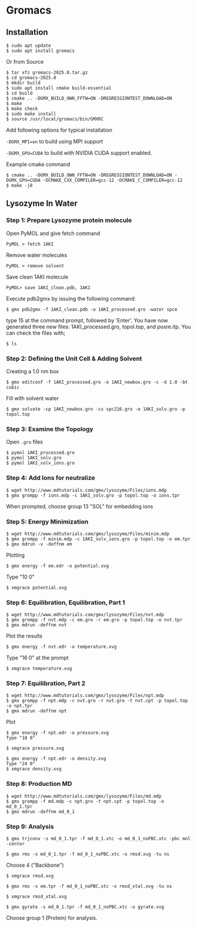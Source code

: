 # Gromacs

## Installation

```console
$ sudo apt update
$ sudo apt install gromacs
```

Or from Source

```console
$ tar xfz gromacs-2025.0.tar.gz
$ cd gromacs-2025.0
$ mkdir build
$ sudo apt install cmake build-essential
$ cd build
$ cmake .. -DGMX_BUILD_OWN_FFTW=ON -DREGRESSIONTEST_DOWNLOAD=ON
$ make
$ make check
$ sudo make install
$ source /usr/local/gromacs/bin/GMXRC
```

Add following options for typical installation

`-DGMX_MPI=on` to build using MPI support

`-DGMX_GPU=CUDA` to build with NVIDIA CUDA support enabled.

Example cmake command
```console
$ cmake .. -DGMX_BUILD_OWN_FFTW=ON -DREGRESSIONTEST_DOWNLOAD=ON -DGMX_GPU=CUDA -DCMAKE_CXX_COMPILER=gcc-12 -DCMAKE_C_COMPILER=gcc-12
$ make -j8
```

## Lysozyme In Water

### Step 1: Prepare Lysozyme protein molecule
Open PyMOL and give fetch command
```console
PyMOL > fetch 1AKI
```

Remove water molecules<br>
```console
PyMOL > remove solvent
```
Save clean 1AKI molecule
```console
PyMOL> save 1AKI_clean.pdb, 1AKI
```
Execute pdb2gmx by issuing the following command:
```console
$ gmx pdb2gmx -f 1AKI_clean.pdb -o 1AKI_processed.gro -water spce
```
type 15 at the command prompt, followed by 'Enter'.
You have now generated three new files: 1AKI_processed.gro, topol.top, and posre.itp.
You can check the files with;
```console
$ ls
```

### Step 2: Defining the Unit Cell & Adding Solvent
Creating a 1.0 nm box
```console
$ gmx editconf -f 1AKI_processed.gro -o 1AKI_newbox.gro -c -d 1.0 -bt cubic
```
Fill with solvent water
```console
$ gmx solvate -cp 1AKI_newbox.gro -cs spc216.gro -o 1AKI_solv.gro -p topol.top
```
### Step 3: Examine the Topology
Open `.gro` files
```console
$ pymol 1AKI_processed.gro
$ pymol 1AKI_solv.gro
$ pymol 1AKI_solv_ions.gro
```

### Step 4: Add Ions for neutralize
```console
$ wget http://www.mdtutorials.com/gmx/lysozyme/Files/ions.mdp
$ gmx grompp -f ions.mdp -c 1AKI_solv.gro -p topol.top -o ions.tpr
```
When prompted, choose group 13 "SOL" for embedding ions
  
### Step 5: Energy Minimization
```console
$ wget http://www.mdtutorials.com/gmx/lysozyme/Files/minim.mdp
$ gmx grompp -f minim.mdp -c 1AKI_solv_ions.gro -p topol.top -o em.tpr
$ gmx mdrun -v -deffnm em
```
Plotting
```console
$ gmx energy -f em.edr -o potential.xvg
```
Type "10 0"
```console
$ xmgrace potential.xvg
```

### Step 6: Equilibration, Equilibration, Part 1
```console
$ wget http://www.mdtutorials.com/gmx/lysozyme/Files/nvt.mdp
$ gmx grompp -f nvt.mdp -c em.gro -r em.gro -p topol.top -o nvt.tpr
$ gmx mdrun -deffnm nvt
```
Plot the results
```console
$ gmx energy -f nvt.edr -o temperature.xvg
```
Type "16 0" at the prompt
  
```console
$ xmgrace temperature.xvg
```

### Step 7: Equilibration, Part 2
```console
$ wget http://www.mdtutorials.com/gmx/lysozyme/Files/npt.mdp
$ gmx grompp -f npt.mdp -c nvt.gro -r nvt.gro -t nvt.cpt -p topol.top -o npt.tpr
$ gmx mdrun -deffnm npt
```
Plot
```console
$ gmx energy -f npt.edr -o pressure.xvg
Type "18 0"

$ xmgrace pressure.xvg

$ gmx energy -f npt.edr -o density.xvg
Type "24 0"
$ xmgrace density.xvg
```

### Step 8: Production MD

```console
$ wget http://www.mdtutorials.com/gmx/lysozyme/Files/md.mdp
$ gmx grompp -f md.mdp -c npt.gro -t npt.cpt -p topol.top -o md_0_1.tpr
$ gmx mdrun -deffnm md_0_1
```

### Step 9: Analysis

```console
$ gmx trjconv -s md_0_1.tpr -f md_0_1.xtc -o md_0_1_noPBC.xtc -pbc mol -center
```

```console
$ gmx rms -s md_0_1.tpr -f md_0_1_noPBC.xtc -o rmsd.xvg -tu ns
```
Choose 4 ("Backbone")
```console
$ xmgrace rmsd.xvg
```

```console
$ gmx rms -s em.tpr -f md_0_1_noPBC.xtc -o rmsd_xtal.xvg -tu ns
```

```console
$ xmgrace rmsd_xtal.xvg
```

```console
$ gmx gyrate -s md_0_1.tpr -f md_0_1_noPBC.xtc -o gyrate.xvg
```
Choose group 1 (Protein) for analysis.

  
  

